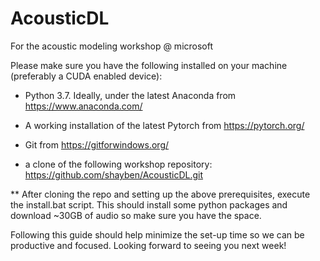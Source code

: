 # AcousticDL
For the acoustic modeling workshop @ microsoft

Please make sure you have the following installed on your machine (preferably a CUDA enabled device):

*	Python 3.7. Ideally, under the latest Anaconda from https://www.anaconda.com/

*	A working installation of the latest Pytorch from https://pytorch.org/

*	Git from https://gitforwindows.org/

*	a clone of the following workshop repository: https://github.com/shayben/AcousticDL.git

**	After cloning the repo and setting up the above prerequisites, execute the install.bat script.
This should install some python packages and download ~30GB of audio so make sure you have the space.

Following this guide should help minimize the set-up time so we can be productive and focused.
Looking forward to seeing you next week!
